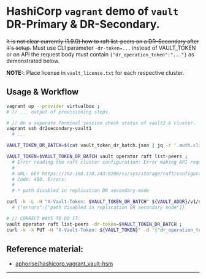 # HashiCorp `vagrant` demo of **`vault`** DR-Primary & DR-Secondary.

~~It is not clear currently (1.9.0) how to raft list-peers on a DR-Secondary after it's setup.~~
Must use CLI parameter `-dr-token=...` instead of VAULT_TOKEN or on API the request body must contain `{"dr_operation_token":"..."}` as demonstrated below.

**NOTE:**: Place license in `vault_license.txt` for each respective cluster.


## Usage & Workflow

```bash
vagrant up --provider virtualbox ;
# // ... output of provisioning steps.

# // On a separate Terminal session check status of vault2 & cluster.
vagrant ssh dr2secondary-vault1
  # ...

VAULT_TOKEN_DR_BATCH=$(cat vault_token_dr_batch.json | jq -r '.auth.client_token') ;

VAULT_TOKEN=$VAULT_TOKEN_DR_BATCH vault operator raft list-peers ;
  # Error reading the raft cluster configuration: Error making API request.
  # 
  # URL: GET https://192.168.178.243:8200/v1/sys/storage/raft/configuration
  # Code: 400. Errors:
  # 
  # * path disabled in replication DR secondary mode

curl -k -L -H "X-Vault-Token: $VAULT_TOKEN_DR_BATCH" ${VAULT_ADDR}/v1/sys/storage/raft/configuration ;
  # {"errors":["path disabled in replication DR secondary mode"]}

# // CORRECT WAYS TO DO IT:
vault operator raft list-peers -dr-token=$VAULT_TOKEN_DR_BATCH ;
curl -k -X PUT -H "X-Vault-Token: ${VAULT_TOKEN}" -d '{"dr_operation_token":"'$VAULT_TOKEN_DR_BATCH'"}' ${VAULT_ADDR}/v1/sys/storage/raft/configuration ;
```

## Reference material:

 - [aphorise/hashicorp.vagrant_vault-hsm](https://github.com/aphorise/hashicorp.vagrant_vault-hsm)

------
